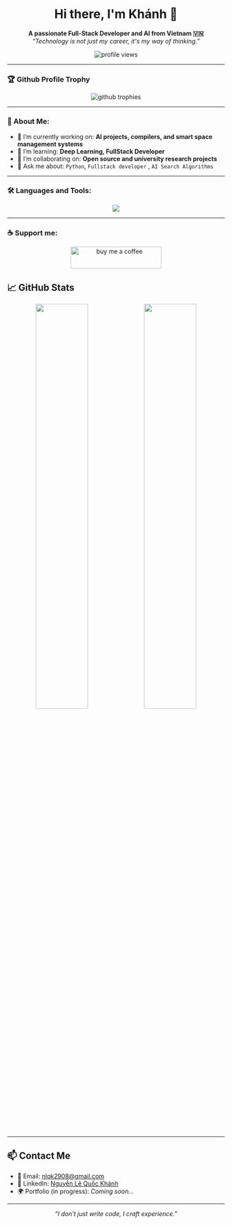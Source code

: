 <h1 align="center">Hi there, I'm Khánh 👋</h1>
<p align="center">
  <b>A passionate Full-Stack Developer and AI from Vietnam 🇻🇳</b> <br/>
  <i>“Technology is not just my career, it's my way of thinking.”</i>
</p>

<p align="center">
  <img src="https://komarev.com/ghpvc/?username=Brozic2908&label=Profile%20views&color=0e75b6&style=flat" alt="profile views" />
</p>

---

### 🏆 Github Profile Trophy
<p align="center">
  <img src="https://github-profile-trophy.vercel.app/?username=Brozic2908&theme=onedark&column=7&margin-w=15&margin-h=15" alt="github trophies" />
</p>

---

### 🧠 About Me:
- 🔭 I’m currently working on: **AI projects, compilers, and smart space management systems**
- 🌱 I’m learning: **Deep Learning, FullStack Developer**
- 👯 I’m collaborating on: **Open source and university research projects**
- 💬 Ask me about: `Python`, `Fullstack developer` , `AI Search Algorithms`

---

### 🛠️ Languages and Tools:

<p align="center">
  <img src="https://skillicons.dev/icons?i=c,cpp,py,java,js,ts,html,css,react,nextjs,nodejs,docker,linux,vscode,latex,figma,arduino,php,bootstrap,tailwind,scss,matlab,r,git,github,mysql,mongodb,appwrite,webstorm" />
</p>

---

### ☕ Support me:
<p align="center"> <a href="https://buymeacoffee.com/nlqk29089" target="_blank"> <img src="https://cdn.buymeacoffee.com/buttons/v2/default-yellow.png" height="50" width="210" alt="buy me a coffee"/> </a> </p>

## 📈 GitHub Stats

<p align="center">
  <img src="https://github-readme-stats.vercel.app/api?username=Brozic2908&show_icons=true&theme=radical" width="49%">
  <img src="https://github-readme-streak-stats.herokuapp.com/?user=Brozic2908&theme=radical" width="49%">
</p>

---

## 📫 Contact Me

- 📧 Email: [nlqk2908@gmail.com](mailto:nlqk2908@gmail.com)  
- 🔗 LinkedIn: [Nguyễn Lê Quốc Khánh](https://www.linkedin.com/in/kh%C3%A1nh-nguy%E1%BB%85n-l%C3%AA-qu%E1%BB%91c-965222359/)  
- 🌍 Portfolio (in progress): *Coming soon...*

---

<p align="center"><i>“I don’t just write code, I craft experience.”</i></p>
